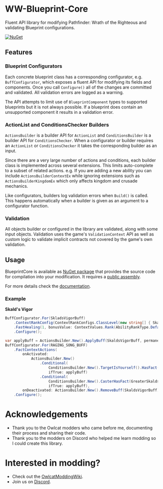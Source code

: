 # WW-Blueprint-Core

Fluent API library for modifying Pathfinder: Wrath of the Righteous and validating Blueprint configurations.

[![NuGet](https://img.shields.io/nuget/v/WW-Blueprint-Core?style=flat-square)](https://www.nuget.org/packages/WW-Blueprint-Core)

## Features

### Blueprint Configurators

Each concrete blueprint class has a corresponding configurator, e.g. `BuffConfigurator`, which exposes a fluent API for modifying its fields and components. Once you call `Configure()` all of the changes are committed and validated. All validation errors are logged as a warning.

The API attempts to limit use of `BlueprintComponent` types to supported blueprints but it is not always possible. If a blueprint does contain an unsupported component it results in a validation error.

### ActionList and ConditionsChecker Builders

`ActionsBuilder` is a builder API for `ActionList` and `ConditionsBuilder` is a builder API for `ConditionsChecker`. When a configurator or builder requires an `ActionList` or `ConditionsChecker` it takes the corresponding builder as an input.

Since there are a very large number of actions and conditions, each builder class is implemented across several extensions. This limits auto-complete to a subset of related actions. e.g. If you are adding a new ability you can include `ActionsBuilderContextEx` while ignoring extensions such as `ActionsBuilderKingdomEx` which only affects kingdom and crusade mechanics.

Like configurators, builders log validation errors when `Build()` is called. This happens automatically when a builder is given as an argument to a configurator function.

### Validation

All objects builder or configured in the library are validated, along with some input objects. Validation uses the game's `ValidationContext` API as well as custom logic to validate implicit contracts not covered by the game's own validation.

## Usage

BlueprintCore is available as [NuGet package](https://www.nuget.org/packages/WW-Blueprint-Core/) that provides the source code for compilation into your modification. It requires a [public assembly](https://github.com/WittleWolfie/OwlcatModdingWiki/wiki/Publicise-Assemblies).

For more details check the [documentation](https://wittlewolfie.github.io/WW-Blueprint-Core/articles/intro.html).

### Example

**Skald's Vigor**
```C#
BuffConfigurator.For(SkladsVigorBuff)
    .ContextRankConfig(ContextRankConfigs.ClassLevel(new string[] { SkaldClass }).DivideByThenDoubleThenAdd1(8))
    .FastHealing(1, bonusValue: ContextValues.Rank(AbilityRankType.Default))
    .Configure();

var applyBuff = ActionsBuilder.New().ApplyBuff(SkaldsVigorBuff, permanent: true, dispellable: false);
BuffConfigurator.For(RAGING_SONG_BUFF)
    .FactContextActions(
        onActivated:
            ActionsBuilder.New()
                .Conditional(
                    ConditionsBuilder.New().TargetIsYourself().HasFact(SkaldsVigor),
                    ifTrue: applyBuff)
                .Conditional(
                    ConditionsBuilder.New().CasterHasFact(GreaterSkaldsVigor),
                    ifTrue: applyBuff),
        onDeactivated: ActionsBuilder.New().RemoveBuff(SkaldsVigorBuff))
    .Configure();
```

# Acknowledgements

* Thank you to the Owlcat modders who came before me, documenting their process and sharing their code.
* Thank you to the modders on Discord who helped me learn modding so I could create this library.

# Interested in modding?

* Check out the [OwlcatModdingWiki](https://github.com/WittleWolfie/OwlcatModdingWiki/wiki).
* Join us on [Discord](https://discord.gg/zHbMuYT6).